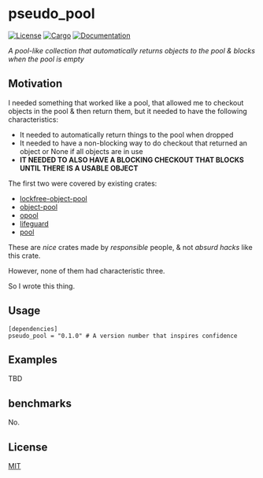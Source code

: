# pseudo_pool

[![License](https://img.shields.io/badge/license-MIT-blue.svg)](
https://github.com/evanjpw/pseudo_pool)
[![Cargo](https://img.shields.io/crates/v/pseudo_pool.svg)](
https://crates.io/crates/pseudo_pool)
[![Documentation](https://docs.rs/pseudo_pool/badge.svg)](
https://docs.rs/pseudo_pool)

_A pool-like collection that automatically returns objects to the pool & blocks when the pool is empty_

## Motivation

I needed something that worked like a pool, that allowed me to checkout
objects in the pool & then return them, but it needed to have the following
characteristics:
* It needed to automatically return things to the pool when dropped
* It needed to have a non-blocking way to do checkout that returned an object or None if all objects are in use
* **IT NEEDED TO ALSO HAVE A BLOCKING CHECKOUT THAT BLOCKS UNTIL THERE IS A USABLE OBJECT**

The first two were covered by existing crates:
* [lockfree-object-pool](https://crates.io/crates/lockfree-object-pool)
* [object-pool](https://crates.io/crates/object-pool)
* [opool](https://crates.io/crates/opool)
* [lifeguard](https://github.com/zslayton/lifeguard?tab=readme-ov-file)
* [pool](https://crates.io/crates/pool)

These are _nice_ crates made by _responsible_ people, & not _absurd hacks_
like this crate.

However, none of them had characteristic three.

So I wrote this thing.

## Usage

```
[dependencies]
pseudo_pool = "0.1.0" # A version number that inspires confidence
```

## Examples

TBD

## benchmarks

No.

## License

[MIT](https://opensource.org/license/mit)
